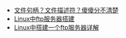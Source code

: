 -   [文件句柄？文件描述符？傻傻分不清楚](https://mp.weixin.qq.com/s/s8RxsKJrXuQlRsEQB2GYgw)
-   [Linux中ftp服务器搭建](https://www.cnblogs.com/xiaojiaocx/p/6410015.html)
-   [Linux中搭建一个ftp服务器详解](https://www.linuxidc.com/Linux/2015-06/118442.htm)
